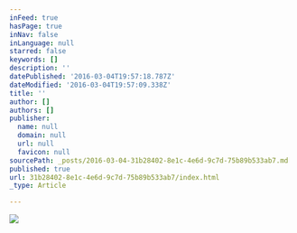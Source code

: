 ```yaml
---
inFeed: true
hasPage: true
inNav: false
inLanguage: null
starred: false
keywords: []
description: ''
datePublished: '2016-03-04T19:57:18.787Z'
dateModified: '2016-03-04T19:57:09.338Z'
title: ''
author: []
authors: []
publisher:
  name: null
  domain: null
  url: null
  favicon: null
sourcePath: _posts/2016-03-04-31b28402-8e1c-4e6d-9c7d-75b89b533ab7.md
published: true
url: 31b28402-8e1c-4e6d-9c7d-75b89b533ab7/index.html
_type: Article

---
```

![](https://the-grid-user-content.s3-us-west-2.amazonaws.com/2c643c6b-0b88-4297-b20a-7523dc63ad12.jpg)